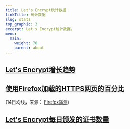 ```yaml
---
title: Let's Encrypt统计数据
linkTitle: 统计数据
slug: stats
top_graphic: 3
excerpt: Let's Encrypt统计数据。
menu:
  main:
    weight: 70
    parent: about
---
```



<div class="figure">
  <h2><a name="growth" href="#growth"
    >Let's Encrypt增长趋势</a></h2>
  <div id="activeUsage" title="Let's Encrypt增长趋势" class="statsgraph"></div>
</div>

<div class="figure">
  <h2><a name="percent-pageloads" href="#percent-pageloads"
    >使用Firefox加载的HTTPS网页的百分比</a></h2>
  <p>(14日均线，来源： <a href="https://docs.telemetry.mozilla.org/datasets/other/ssl/reference.html">Firefox遥测</a>)</p>
  <div id="pageloadPercent" title="使用Firefox加载的HTTPS网页的百分比" class="statsgraph"></div>
</div>

<div class="figure">
  <h2><a name="daily-issuance" href="#daily-issuance"
    >Let's Encrypt每日颁发的证书数量</a></h2>
  <div id="issuancePerDay" title="Let's Encrypt每日颁发的证书数量" class="statsgraph"></div>
</div>

<script src="/js/stats.js" async></script>
<script src="/js/plotly-min.js" async></script>
